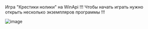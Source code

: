 Игра "Крестики нолики" на WinApi
!!! Чтобы начать играть нужно открыть несколько экземпляров программы !!!

![image](https://github.com/ovch1nn1kovden1s/WinApiTicTacToeGame/assets/110982085/9627bdd3-d44e-441c-b764-b0956e2e8ea7)
